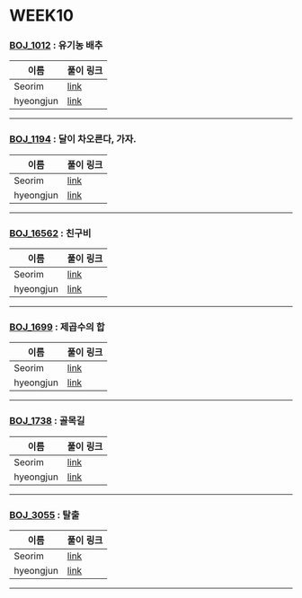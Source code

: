 # WEEK10

### [BOJ_1012](https://boj.kr/1012) : 유기농 배추

|이름|풀이 링크|
|--|--|
|Seorim| [link](BOJ1012/Seorim.java)
|hyeongjun| [link](BOJ1012/hyeongjun.cpp)
---


### [BOJ_1194](https://boj.kr/1194) : 달이 차오른다, 가자.

|이름|풀이 링크|
|--|--|
|Seorim| [link](BOJ1194/Seorim.java)
|hyeongjun| [link](BOJ1194/hyeongjun.cpp)
---


### [BOJ_16562](https://boj.kr/16562) : 친구비

|이름|풀이 링크|
|--|--|
|Seorim| [link](BOJ16562/Seorim.java)
|hyeongjun| [link](BOJ16562/hyeongjun.cpp)
---


### [BOJ_1699](https://boj.kr/1699) : 제곱수의 합

|이름|풀이 링크|
|--|--|
|Seorim| [link](BOJ1699/Seorim.java)
|hyeongjun| [link](BOJ1699/hyeongjun.cpp)
---


### [BOJ_1738](https://boj.kr/1738) : 골목길

|이름|풀이 링크|
|--|--|
|Seorim| [link](BOJ1738/Seorim.java)
|hyeongjun| [link](BOJ1738/hyeongjun.cpp)
---


### [BOJ_3055](https://boj.kr/3055) : 탈출

|이름|풀이 링크|
|--|--|
|Seorim| [link](BOJ3055/Seorim.java)
|hyeongjun| [link](BOJ3055/hyeongjun.cpp)
---
